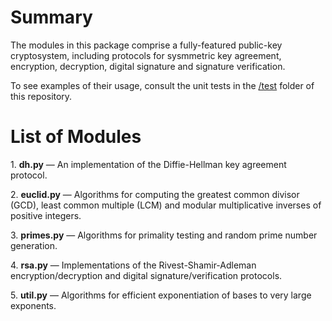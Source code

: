 # Summary
The modules in this package comprise a fully-featured public-key cryptosystem, including protocols for sysmmetric key agreement, encryption, decryption, digital signature and signature verification.

To see examples of their usage, consult the unit tests in the <a href=https://github.com/dchampion/crypto/tree/master/code/test>/test</a> folder of this repository.

# List of Modules
<p>
1. <b>dh.py</b> &mdash; An implementation of the Diffie-Hellman key agreement protocol.
<p>
2. <b>euclid.py</b> &mdash; Algorithms for computing the greatest common divisor (GCD), least common multiple (LCM) and modular multiplicative inverses of positive integers.
<p>
3. <b>primes.py</b> &mdash; Algorithms for primality testing and random prime number generation.
<p>
4. <b>rsa.py</b> &mdash; Implementations of the Rivest-Shamir-Adleman encryption/decryption and digital signature/verification protocols.
<p>
5. <b>util.py</b> &mdash; Algorithms for efficient exponentiation of bases to very large exponents.
